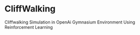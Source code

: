 # CliffWalking
Cliffwalking Simulation in OpenAi Gymnasium Environment Using Reinforcement Learning

